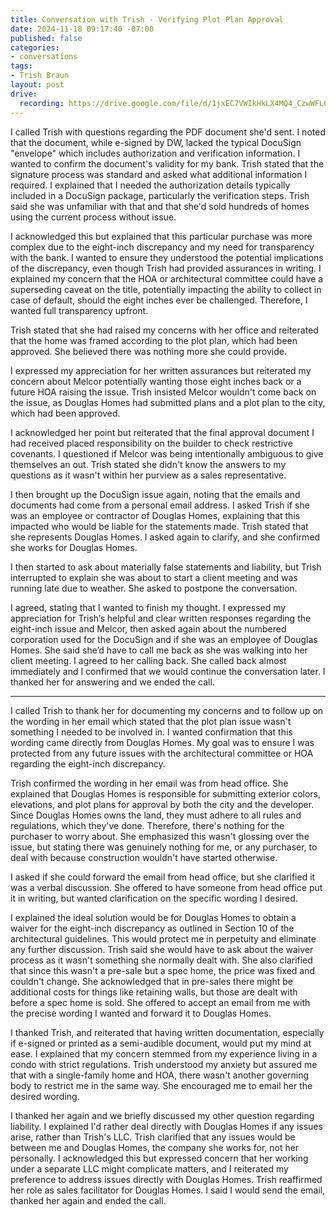 ```yaml
---
title: Conversation with Trish - Verifying Plot Plan Approval
date: 2024-11-18 09:17:40 -07:00
published: false
categories:
- conversations
tags:
- Trish Braun
layout: post
drive:
  recording: https://drive.google.com/file/d/1jxEC7VWIkHkLX4MQ4_CzwWFL0v8Gx3us/view?usp=drive_link
---
```


I called Trish with questions regarding the PDF document she'd sent. I noted that the document, while e-signed by DW, lacked the typical DocuSign "envelope" which includes authorization and verification information. I wanted to confirm the document's validity for my bank. Trish stated that the signature process was standard and asked what additional information I required.  I explained that I needed the authorization details typically included in a DocuSign package, particularly the verification steps.  Trish said she was unfamiliar with that and that she'd sold hundreds of homes using the current process without issue.

I acknowledged this but explained that this particular purchase was more complex due to the eight-inch discrepancy and my need for transparency with the bank. I wanted to ensure they understood the potential implications of the discrepancy, even though Trish had provided assurances in writing. I explained my concern that the HOA or architectural committee could have a superseding caveat on the title, potentially impacting the ability to collect in case of default, should the eight inches ever be challenged.  Therefore, I wanted full transparency upfront.

Trish stated that she had raised my concerns with her office and reiterated that the home was framed according to the plot plan, which had been approved.  She believed there was nothing more she could provide.

I expressed my appreciation for her written assurances but reiterated my concern about Melcor potentially wanting those eight inches back or a future HOA raising the issue. Trish insisted Melcor wouldn't come back on the issue, as Douglas Homes had submitted plans and a plot plan to the city, which had been approved.

I acknowledged her point but reiterated that the final approval document I had received placed responsibility on the builder to check restrictive covenants.  I questioned if Melcor was being intentionally ambiguous to give themselves an out. Trish stated she didn't know the answers to my questions as it wasn't within her purview as a sales representative.

I then brought up the DocuSign issue again, noting that the emails and documents had come from a personal email address. I asked Trish if she was an employee or contractor of Douglas Homes, explaining that this impacted who would be liable for the statements made. Trish stated that she represents Douglas Homes.  I asked again to clarify, and she confirmed she works for Douglas Homes.

I then started to ask about materially false statements and liability, but Trish interrupted to explain she was about to start a client meeting and was running late due to weather.  She asked to postpone the conversation.

I agreed, stating that I wanted to finish my thought.  I expressed my appreciation for Trish’s helpful and clear written responses regarding the eight-inch issue and Melcor, then asked again about the numbered corporation used for the DocuSign and if she was an employee of Douglas Homes.  She said she’d have to call me back as she was walking into her client meeting.  I agreed to her calling back. She called back almost immediately and I confirmed that we would continue the conversation later.  I thanked her for answering and we ended the call.

---

I called Trish to thank her for documenting my concerns and to follow up on the wording in her email which stated that the plot plan issue wasn't something I needed to be involved in.  I wanted confirmation that this wording came directly from Douglas Homes. My goal was to ensure I was protected from any future issues with the architectural committee or HOA regarding the eight-inch discrepancy.

Trish confirmed the wording in her email was from head office. She explained that Douglas Homes is responsible for submitting exterior colors, elevations, and plot plans for approval by both the city and the developer. Since Douglas Homes owns the land, they must adhere to all rules and regulations, which they've done. Therefore, there's nothing for the purchaser to worry about.  She emphasized this wasn't glossing over the issue, but stating there was genuinely nothing for me, or any purchaser, to deal with because construction wouldn't have started otherwise.

I asked if she could forward the email from head office, but she clarified it was a verbal discussion.  She offered to have someone from head office put it in writing, but wanted clarification on the specific wording I desired.

I explained the ideal solution would be for Douglas Homes to obtain a waiver for the eight-inch discrepancy as outlined in Section 10 of the architectural guidelines.  This would protect me in perpetuity and eliminate any further discussion.  Trish said she would have to ask about the waiver process as it wasn't something she normally dealt with. She also clarified that since this wasn't a pre-sale but a spec home, the price was fixed and couldn't change.  She acknowledged that in pre-sales there might be additional costs for things like retaining walls, but those are dealt with before a spec home is sold.  She offered to accept an email from me with the precise wording I wanted and forward it to Douglas Homes.

I thanked Trish, and reiterated that having written documentation, especially if e-signed or printed as a semi-audible document, would put my mind at ease.  I explained that my concern stemmed from my experience living in a condo with strict regulations. Trish understood my anxiety but assured me that with a single-family home and HOA, there wasn't another governing body to restrict me in the same way. She encouraged me to email her the desired wording.

I thanked her again and we briefly discussed my other question regarding liability. I explained I'd rather deal directly with Douglas Homes if any issues arise, rather than Trish's LLC. Trish clarified that any issues would be between me and Douglas Homes, the company she works for, not her personally. I acknowledged this but expressed concern that her working under a separate LLC might complicate matters, and I reiterated my preference to address issues directly with Douglas Homes. Trish reaffirmed her role as sales facilitator for Douglas Homes.  I said I would send the email, thanked her again and ended the call.